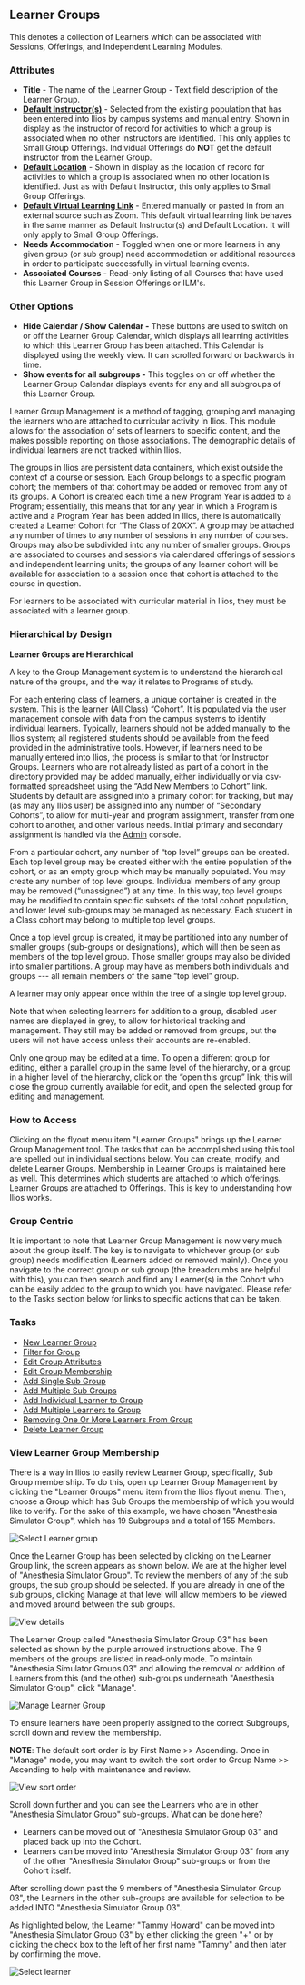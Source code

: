 ## Learner Groups

This denotes a collection of Learners which can be associated with Sessions, Offerings, and Independent Learning Modules.

### Attributes

* **Title** - The name of the Learner Group - Text field description of the Learner Group.
* [**Default Instructor(s)**](https://iliosproject.gitbook.io/ilios-user-guide/learner-groups/learner-group-defaults#default-instructor-s) - Selected from the existing population that has been entered into Ilios by campus systems and manual entry. Shown in display as the instructor of record for activities to which a group is associated when no other instructors are identified. This only applies to Small Group Offerings. Individual Offerings do **NOT** get the default instructor from the Learner Group.
* [**Default Location**](https://iliosproject.gitbook.io/ilios-user-guide/learner-groups/learner-group-defaults#default-location) - Shown in display as the location of record for activities to which a group is associated when no other location is identified. Just as with Default Instructor, this only applies to Small Group Offerings.
* [**Default Virtual Learning Link**](https://iliosproject.gitbook.io/ilios-user-guide/learner-groups/learner-group-defaults#default-virtual-learning-link) - Entered manually or pasted in from an external source such as Zoom. This default virtual learning link behaves in the same manner as Default Instructor(s) and Default Location. It will only apply to Small Group Offerings.
* **Needs Accommodation** - Toggled when one or more learners in any given group (or sub group) need accommodation or additional resources in order to participate successfully in virtual learning events.
* **Associated Courses** - Read-only listing of all Courses that have used this Learner Group in Session Offerings or ILM's.

### Other Options

* **Hide Calendar / Show Calendar -** These buttons are used to switch on or off the Learner Group Calendar, which displays all learning activities to which this Learner Group has been attached. This Calendar is displayed using the weekly view. It can scrolled forward or backwards in time.
* **Show events for all subgroups -** This toggles on or off whether the Learner Group Calendar displays events for any and all subgroups of this Learner Group.

Learner Group Management is a method of tagging, grouping and managing the learners who are attached to curricular activity in Ilios. This module allows for the association of sets of learners to specific content, and the makes possible reporting on those associations. The demographic details of individual learners are not tracked within Ilios.

The groups in Ilios are persistent data containers, which exist outside the context of a course or session. Each Group belongs to a specific program cohort; the members of that cohort may be added or removed from any of its groups. A Cohort is created each time a new Program Year is added to a Program; essentially, this means that for any year in which a Program is active and a Program Year has been added in Ilios, there is automatically created a Learner Cohort for “The Class of 20XX”. A group may be attached any number of times to any number of sessions in any number of courses. Groups may also be subdivided into any number of smaller groups. Groups are associated to courses and sessions via calendared offerings of sessions and independent learning units; the groups of any learner cohort will be available for association to a session once that cohort is attached to the course in question.

For learners to be associated with curricular material in Ilios, they must be associated with a learner group.

### Hierarchical by Design

**Learner Groups are Hierarchical**

A key to the Group Management system is to understand the hierarchical nature of the groups, and the way it relates to Programs of study.

For each entering class of learners, a unique container is created in the system. This is the learner (All Class) “Cohort”. It is populated via the user management console with data from the campus systems to identify individual learners. Typically, learners should not be added manually to the Ilios system; all registered students should be available from the feed provided in the administrative tools. However, if learners need to be manually entered into Ilios, the process is similar to that for Instructor Groups. Learners who are not already listed as part of a cohort in the directory provided may be added manually, either individually or via csv-formatted spreadsheet using the “Add New Members to Cohort” link. Students by default are assigned into a primary cohort for tracking, but may (as may any Ilios user) be assigned into any number of “Secondary Cohorts”, to allow for multi-year and program assignment, transfer from one cohort to another, and other various needs. Initial primary and secondary assignment is handled via the [Admin](https://iliosproject.gitbook.io/ilios-user-guide/admin) console.

From a particular cohort, any number of “top level” groups can be created. Each top level group may be created either with the entire population of the cohort, or as an empty group which may be manually populated. You may create any number of top level groups. Individual members of any group may be removed (“unassigned”) at any time. In this way, top level groups may be modified to contain specific subsets of the total cohort population, and lower level sub-groups may be managed as necessary. Each student in a Class cohort may belong to multiple top level groups.

Once a top level group is created, it may be partitioned into any number of smaller groups (sub-groups or designations), which will then be seen as members of the top level group. Those smaller groups may also be divided into smaller partitions. A group may have as members both individuals and groups --- all remain members of the same “top level” group.

A learner may only appear once within the tree of a single top level group.

Note that when selecting learners for addition to a group, disabled user names are displayed in grey, to allow for historical tracking and management. They still may be added or removed from groups, but the users will not have access unless their accounts are re-enabled.

Only one group may be edited at a time. To open a different group for editing, either a parallel group in the same level of the hierarchy, or a group in a higher level of the hierarchy, click on the “open this group” link; this will close the group currently available for edit, and open the selected group for editing and management.

### How to Access

Clicking on the flyout menu item "Learner Groups" brings up the Learner Group Management tool. The tasks that can be accomplished using this tool are spelled out in individual sections below. You can create, modify, and delete Learner Groups. Membership in Learner Groups is maintained here as well. This determines which students are attached to which offerings. Learner Groups are attached to Offerings. This is key to understanding how Ilios works.

### Group Centric

It is important to note that Learner Group Management is now very much about the group itself. The key is to navigate to whichever group (or sub group) needs modification (Learners added or removed mainly). Once you navigate to the correct group or sub group (the breadcrumbs are helpful with this), you can then search and find any Learner(s) in the Cohort who can be easily added to the group to which you have navigated. Please refer to the Tasks section below for links to specific actions that can be taken.

### Tasks

* [New Learner Group](https://iliosproject.gitbook.io/ilios-user-guide/learner-groups/new-learner-group)
* [Filter for Group](https://iliosproject.gitbook.io/ilios-user-guide/learner-groups/edit-group-properties#filter-for-group)
* [Edit Group Attributes](https://iliosproject.gitbook.io/ilios-user-guide/learner-groups/edit-group-properties#edit-group-attributes)
* [Edit Group Membership](https://iliosproject.gitbook.io/ilios-user-guide/learner-groups/edit-group-membership)
* [Add Single Sub Group](https://iliosproject.gitbook.io/ilios-user-guide/learner-groups/sub-groups#add-single-sub-group)
* [Add Multiple Sub Groups](https://iliosproject.gitbook.io/ilios-user-guide/learner-groups/sub-groups#add-multiple-sub-groups)
* [Add Individual Learner to Group](https://iliosproject.gitbook.io/ilios-user-guide/learner-groups/edit-group-membership#add-individual-learner-to-group)
* [Add Multiple Learners to Group](https://iliosproject.gitbook.io/ilios-user-guide/learner-groups/edit-group-membership#add-multiple-learners-to-group)
* [Removing One Or More Learners From Group](https://iliosproject.gitbook.io/ilios-user-guide/learner-groups/edit-group-membership#removing-one-or-more-learners-from-group)
* [Delete Learner Group](https://iliosproject.gitbook.io/ilios-user-guide/learner-groups/remove-learner-group)

### View Learner Group Membership

There is a way in Ilios to easily review Learner Group, specifically, Sub Group membership. To do this, open up Learner Group Management by clicking the "Learner Groups" menu item from the Ilios flyout menu. Then, choose a Group which has Sub Groups the membership of which you would like to verify. For the sake of this example, we have chosen "Anesthesia Simulator Group", which has 19 Subgroups and a total of 155 Members.

![Select Learner group](../images/learner_group_README/select_learner_group.png)

Once the Learner Group has been selected by clicking on the Learner Group link, the screen appears as shown below. We are at the higher level of "Anesthesia Simulator Group". To review the members of any of the sub groups, the sub group should be selected. If you are already in one of the sub groups, clicking Manage at that level will allow members to be viewed and moved around between the sub groups.

![View details](../images/learner_group_README/view_details.png)

The Learner Group called "Anesthesia Simulator Group 03" has been selected as shown by the purple arrowed instructions above. The 9 members of the groups are listed in read-only mode. To maintain "Anesthesia Simulator Groups 03" and allowing the removal or addition of Learners from this (and the other) sub-groups underneath "Anesthesia Simulator Group", click "Manage".

![Manage Learner Group](../images/learner_group_README/manage_learner_group.png)

To ensure learners have been properly assigned to the correct Subgroups, scroll down and review the membership.

**NOTE**: The default sort order is by First Name >> Ascending. Once in "Manage" mode, you may want to switch the sort order to Group Name >> Ascending to help with maintenance and review. 

![View sort order](../images/learner_group_README/view_sort_order.png)

Scroll down further and you can see the Learners who are in other "Anesthesia Simulator Group" sub-groups. What can be done here?

* Learners can be moved out of "Anesthesia Simulator Group 03" and placed back up into the Cohort.
* Learners can be moved into "Anesthesia Simulator Group 03" from any of the other "Anesthesia Simulator Group" sub-groups or from the Cohort itself.

After scrolling down past the 9 members of "Anesthesia Simulator Group 03", the Learners in the other sub-groups are available for selection to be added INTO "Anesthesia Simulator Group 03".

As highlighted below, the Learner "Tammy Howard" can be moved into "Anesthesia Simulator Group 03" by either clicking the green "+" or by clicking the check box to the left of her first name "Tammy" and then later by confirming the move.

![Select learner](../images/learner_group_README/select_learner.png)
